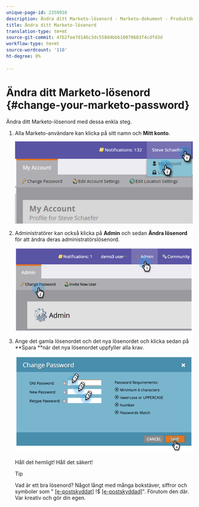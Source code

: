 ```yaml
---
unique-page-id: 2359916
description: Ändra ditt Marketo-lösenord - Marketo-dokument - Produktdokumentation
title: Ändra ditt Marketo-lösenord
translation-type: tm+mt
source-git-commit: 47b2fee7d146c3dc558d4bbb10070683f4cdfd3d
workflow-type: tm+mt
source-wordcount: '110'
ht-degree: 0%

---
```



# Ändra ditt Marketo-lösenord {#change-your-marketo-password}

Ändra ditt Marketo-lösenord med dessa enkla steg.

1. Alla Marketo-användare kan klicka på sitt namn och **Mitt konto**.

   ![](assets/image2015-11-10-10-3a40-3a8.png)

1. Administratörer kan också klicka på **Admin** och sedan **Ändra lösenord** för att ändra deras administratörslösenord.

   ![](assets/image2014-9-10-9-3a43-3a47.png)

1. Ange det gamla lösenordet och det nya lösenordet och klicka sedan på **Spara **när det nya lösenordet uppfyller alla krav.

   ![](assets/image2014-9-10-9-3a44-3a2.png)

   Håll det hemligt! Håll det säkert!

   >[!TIP]
   >
   >Vad är ett bra lösenord? Något långt med många bokstäver, siffror och symboler som &quot; [[e-postskyddat]](http://docs.marketo.com/cdn-cgi/l/email-protection) !$ [[e-postskyddad]](http://docs.marketo.com/cdn-cgi/l/email-protection)&quot;. Förutom den där. Var kreativ och gör din egen.

